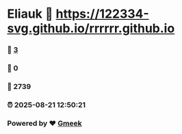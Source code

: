 # Eliauk :link: https://122334-svg.github.io/rrrrrr.github.io 
### :page_facing_up: [3](https://122334-svg.github.io/rrrrrr.github.io/tag.html) 
### :speech_balloon: 0 
### :hibiscus: 2739 
### :alarm_clock: 2025-08-21 12:50:21 
### Powered by :heart: [Gmeek](https://github.com/Meekdai/Gmeek)
